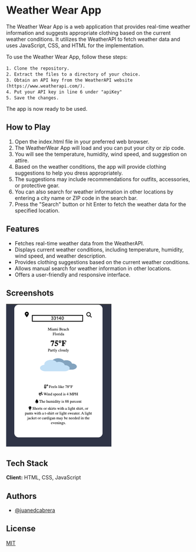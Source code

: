 
# Weather Wear App

The Weather Wear App is a web application that provides real-time weather information and suggests appropriate clothing based on the current weather conditions. It utilizes the WeatherAPI to fetch weather data and uses JavaScript, CSS, and HTML for the implementation.

To use the Weather Wear App, follow these steps:

```
1. Clone the repository.
2. Extract the files to a directory of your choice.
3. Obtain an API key from the WeatherAPI website (https://www.weatherapi.com/).
4. Put your API key in line 6 under "apiKey"
5. Save the changes.
```

The app is now ready to be used.


## How to Play
1. Open the index.html file in your preferred web browser.
2. The WeatherWear App will load and you can put your city or zip code.
3. You will see the temperature, humidity, wind speed, and suggestion on attire.
4. Based on the weather conditions, the app will provide clothing suggestions to help you dress appropriately.
5. The suggestions may include recommendations for outfits, accessories, or protective gear.
6. You can also search for weather information in other locations by entering a city name or ZIP code in the search bar.
7. Press the "Search" button or hit Enter to fetch the weather data for the specified location.
## Features

- Fetches real-time weather data from the WeatherAPI.
- Displays current weather conditions, including temperature, humidity, wind speed, and weather description.
- Provides clothing suggestions based on the current weather conditions.
- Allows manual search for weather information in other locations.
- Offers a user-friendly and responsive interface.

## Screenshots

![App screenshot showing results of a Miami Beach](./miamibeach.png)



## Tech Stack

**Client:** HTML, CSS, JavaScript

## Authors

- [@juanedcabrera](https://www.github.com/juanedcabrera)


## License

[MIT](https://choosealicense.com/licenses/mit/)

